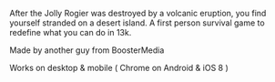 After the Jolly Rogier was destroyed by a volcanic eruption, you find yourself stranded on a desert island. A first person survival game to redefine what you can do in 13k. 

Made by another guy from BoosterMedia

Works on desktop & mobile ( Chrome on Android & iOS 8 )